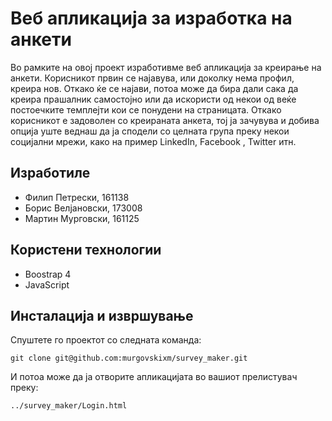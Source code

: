 # Веб апликација за изработка на анкети
Во рамките на овој проект изработивме веб апликација за креирање на анкети. Корисникот првин се најавува, или доколку нема профил, креира нов. Откако ќе се најави, потоа може да бира дали сака да креира прашалник самостојно или да искористи од некои од веќе постоечките темплејти кои се понудени на страницата. Откако корисникот е задоволен со креираната анкета, тој ја зачувува и добива опција уште веднаш да ја сподели со целната група преку некои социјални мрежи, како на пример LinkedIn, Facebook , Twitter итн.
## Изработиле
- Филип Петрески, 161138
- Борис Велјановски, 173008
- Мартин Мурговски, 161125
## Користени технологии
- Boostrap 4
- JavaScript
## Инсталација и извршување
Спуштете го проектот со следната команда:
```
git clone git@github.com:murgovskixm/survey_maker.git
```
И потоа може да ја отворите апликацијата во вашиот прелистувач преку:
```
../survey_maker/Login.html
```
